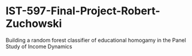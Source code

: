 # IST-597-Final-Project-Robert-Zuchowski
Building a random forest classifier of educational homogamy in the Panel Study of Income Dynamics
